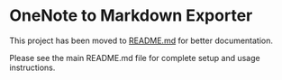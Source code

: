 # OneNote to Markdown Exporter

This project has been moved to [README.md](README.md) for better documentation.

Please see the main README.md file for complete setup and usage instructions.
